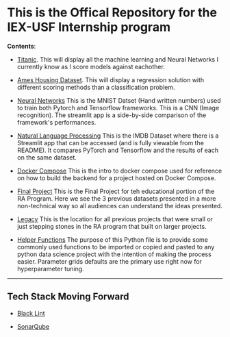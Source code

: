 # This is the Offical Repository for the IEX-USF Internship program

**Contents**:
 
- [Titanic](https://github.com/DomenickD/DataScience-IEX-USF/tree/main/Titanic). This will display all the machine learning and Neural Networks I currently know as I score models against eachother. 

- [Ames Housing Dataset](https://github.com/DomenickD/DataScience-IEX-USF/tree/main/Housing_Regression). This will display a regression solution with different scoring methods than a classification problem.

- [Neural Networks](https://github.com/DomenickD/DataScience-IEX-USF/tree/main/Neural_Networks) This is the MNIST Datset (Hand written numbers) used to train both Pytorch and Tensorflow frameworks. This is a CNN (Image recognition). The streamlit app is a side-by-side comparison of the framework's performances. 

- [Natural Language Processing](https://github.com/DomenickD/DataScience-IEX-USF/tree/main/NLP/IMDB_App) This is the IMDB Dataset where there is a Streamlit app that can be accessed (and is fully viewable from the README). It compares PyTorch and Tensorflow and the results of each on the same dataset.

- [Docker Compose](https://github.com/DomenickD/DataScience-IEX-USF/tree/main/Docker_Compose) This is the intro to docker compose used for reference on how to build the backend for a project hosted on Docker Compose. 

- [Final Project](https://github.com/DomenickD/DataScience-IEX-USF/tree/main/Final_Project) This is the Final Project for teh educational portion of the RA Program. Here we see the 3 previous datasets presented in a more non-technical way so all audiences can understand the ideas presented. 

- [Legacy](https://github.com/DomenickD/DataScience-IEX-USF/tree/main/Legacy) This is the location for all previous projects that were small or just stepping stones in the RA program that built on larger projects. 

- [Helper Functions](https://github.com/DomenickD/DataScience-IEX-USF/blob/main/helper_functions.py) The purpose of this Python file is to provide some commonly used functions to be imported or copied and pasted to any python data science project with the intention of making the process easier. Parameter grids defaults are the primary use right now for hyperparameter tuning.

---

## Tech Stack Moving Forward

- [Black Lint](https://black.readthedocs.io/en/stable/getting_started.html)

- [SonarQube](https://docs.sonarsource.com/sonarqube/latest/try-out-sonarqube/)
